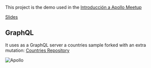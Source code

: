 This project is the demo used in the [Introducción a Apollo Meetup](https://www.meetup.com/js-coders/events/260047567/)

[Slides](/slides/ApolloIntro.pdf)

## GraphQL

It uses as a GraphQL server a countries sample forked with an extra mutation: [Countries Repository](https://github.com/ChristianRuiz/countries)

![Apollo](https://secure.meetupstatic.com/photos/event/c/9/a/2/highres_479811618.jpeg)
